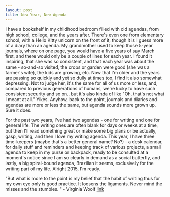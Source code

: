 ```yaml
---
layout: post
title: New Year, New Agenda
---
```


I have a bookshelf in my childhood bedroom filled with old agendas, from high school, college, and the years after. There's even one from elementary school, with a Hello Kitty unicorn on the front of it, though it is I guess more of a diary than an agenda. My grandmother used to keep those 5-year journals, where on one page, you would have a five years of say March first, and there would only be a couple of lines for each year. I found it inspiring, that she was so consistent, and that each year was about the same - so-and-so visited, the crops or garden were good (she was a farmer's wife), the kids are growing, etc. Now that I'm older and the years are passing so quickly and yet so dully at times too, I find it also somewhat depressing. Not to judge her, it's the same for all of us more or less, and, compared to previous generations of humans, we're lucky to have such consistent security and so on.. but it's also kinda of like "Oh, that's not what I meant at all." Yikes. Anyhow, back to the point, journals and diaries and agendas are more or less the same, but agenda sounds more grown up. Sure it does. 

For the past two years, I've had two agendas - one for writing and one for general life. The writing ones are often blank for days or weeks at a time, but then I'll read something great or make some big plans or be actually, gasp, writing, and then I love my writing agenda. This year, I have three time-keepers (maybe that's a better general name? No?) - a desk calendar, for daily stuff and reminders and keeping track of various projects, a small agenda to keep in my purse or backpack, ready to be consulted at a moment's notice since I am so clearly in demand as a social butterfly, and lastly, a big spiral-bound agenda, Brazilian it seems, exclusively for the writing part of my life. Alright 2015, I'm ready.

"But what is more to the point is my belief that the habit of writing thus for my own eye only is good practice. It loosens the ligaments. Never mind the misses and the stumbles. " - Virginia Woolf [link](http://www.brainpickings.org/2013/01/25/virginia-woolf-on-keeping-a-diary/)